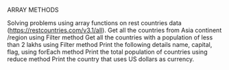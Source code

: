  ARRAY METHODS

Solving problems using array functions on rest countries data (https://restcountries.com/v3.1/all).
Get all the countries from Asia continent /region using Filter method
Get all the countries with a population of less than 2 lakhs using Filter method
Print the following details name, capital, flag, using forEach method
Print the total population of countries using reduce method
Print the country that uses US dollars as currency.
